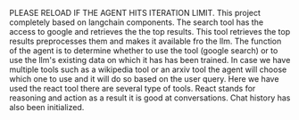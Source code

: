 PLEASE RELOAD IF THE AGENT HITS ITERATION LIMIT.
This project completely based on langchain components.
The search tool has the access to google and retrieves the the top results.
This tool retrieves the top results preprocesses them and makes it available fro the llm.
The function of the agent is to determine whether to use the tool (google search) or to use the llm's existing data on which it has has been trained.
In case we have multiple tools such as a wikipedia tool or an arxiv tool the agent will choose which one to use and it will do so based on the user query.
Here we have used the react tool there are several type of tools.
React stands for reasoning and action as a result it is good at conversations.
Chat history has also been initialized.

